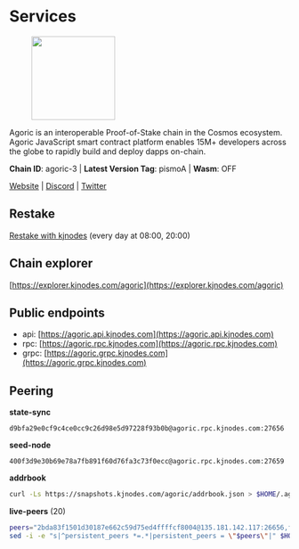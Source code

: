 # Services

<figure><img src="https://raw.githubusercontent.com/kj89/testnet_manuals/main/pingpub/logos/agoric.png" width="150" alt=""><figcaption></figcaption></figure>

Agoric is an interoperable Proof-of-Stake chain in the Cosmos ecosystem.  Agoric JavaScript smart contract platform enables 15M+ developers across the  globe to rapidly build and deploy dapps on-chain.

**Chain ID**: agoric-3 | **Latest Version Tag**: pismoA | **Wasm**: OFF

[Website](https://agoric.com) | [Discord](https://discord.com/invite/qDW8DRes4s) | [Twitter](https://twitter.com/agoric)

## Restake

[Restake with kjnodes](https://restake.app/agoric/agoricvaloper1ku5sm2twlsywdrp4wz3kfwgyrtqtp0lpr3nvk8) (every day at 08:00, 20:00)
## Chain explorer
[https://explorer.kjnodes.com/agoric](https://explorer.kjnodes.com/agoric)

## Public endpoints

* api: [https://agoric.api.kjnodes.com](https://agoric.api.kjnodes.com)
* rpc: [https://agoric.rpc.kjnodes.com](https://agoric.rpc.kjnodes.com)
* grpc: [https://agoric.grpc.kjnodes.com](https://agoric.grpc.kjnodes.com)

## Peering

**state-sync**

```text
d9bfa29e0cf9c4ce0cc9c26d98e5d97228f93b0b@agoric.rpc.kjnodes.com:27656
```

**seed-node**

```text
400f3d9e30b69e78a7fb891f60d76fa3c73f0ecc@agoric.rpc.kjnodes.com:27659
```

**addrbook**
```bash
curl -Ls https://snapshots.kjnodes.com/agoric/addrbook.json > $HOME/.agoric/config/addrbook.json
```

**live-peers** (20)
```bash
peers="2bda83f1501d30187e662c59d75ed4ffffcf8004@135.181.142.117:26656,f095bb53006ebddcbbf29c8df70dddcba6419e36@142.93.145.13:26656,a38a30c1dd31f63be2befd40b82964b215c3c288@165.22.251.28:26656,059f6ccc82a5bdd61e9089914368d0aade14fac0@159.89.101.239:26060,4eea1e0a22d8d2ade108fc5f8e07d6d6e711e909@65.108.10.138:26656,d9bfa29e0cf9c4ce0cc9c26d98e5d97228f93b0b@65.109.88.38:27656,711f6f36a6ec3924b6d721de6adce604092e59f2@116.202.226.169:26656,e780b9c3b6f761efb7ba3bca74d3011f9bdf4bfd@139.59.8.48:26060,63bd6649f80362ce513027d99ef32c826fdbd259@45.9.62.136:26656,0837c0dac0bb15e79e64207bb0fa5a9a6fa42ad4@178.62.116.62:26656,cef26a8de3aa31f1f4e63898b38667b0816f35d3@14.224.155.176:26656,0464c8dded70d01f5ab50a8d6047a6b27ddf2ccd@84.244.95.232:26656,05f967bf55fee6647e69bdfca69f064d7e4876c5@128.199.128.15:26060,506f9bca6ce2f29a2556427f90693a8ee1b100ff@178.128.238.183:26060,e70955351f601ea5be9a9bf41032949a777f31b3@207.244.255.229:10003,ef12448f0f8671a195ab38c590cac713ad703a8b@146.70.66.202:26656,fb3c53630803da3947a54ac76bae6bd6e989a058@34.72.229.79:26656,1d4d7b77e79c2dad9e8586df4f30c7b550f5d49b@13.40.153.111:26656,d56af8cb0716909f9b804e7dec8c1d34ae4eed16@65.108.142.81:26676,ade4d8bc8cbe014af6ebdf3cb7b1e9ad36f412c0@135.181.5.219:14456"
sed -i -e "s|^persistent_peers *=.*|persistent_peers = \"$peers\"|" $HOME/.agoric/config/config.toml
```
